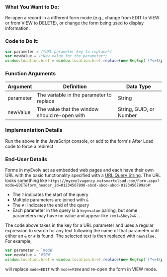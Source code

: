 ### What You Want to Do:
Re-open a record in a different form mode (e.g., change from EDIT to VIEW or from VIEW to DELETE), or change the form being used to display information.

### Code to Do It:
```javascript
var parameter = /*URL parameter key to replace*/
var newValue = /*New value for the parameter*/
window.location.href = window.location.href.replace(new RegExp(`(?<=${parameter}=)[^&#]*`), newValue)
```

### Function Arguments
|Argument       |Definition |Data Type|
|---            |---        |---      |
|parameter |The variable in the parameter to replace|String|
|newValue|The value that the window should re-open with|String, GUID, or Number|


### Implementation Details
Run the above in the JavaScript console, or add to the form's After Load code to force a redirect

### End-User Details
Forms in myEvolv act as embedded web pages and each have their own URL with the basic functionality specified with a [URL Query String](https://en.wikipedia.org/wiki/Query_string). The URL looks something like `https://myevolvagency.netsmartcloud.com/Form.aspx?mode=EDIT&form_header_id=01234567890-abcd-abcd-abcd-0123456789ab#!`
- The `?` indicates the start of the query
- Multiple parameters are joined with `&`
- The `#!` indicates the end of the query
- Each parameter in the query is a `key=value` pairing, but some parameters may have no value and appear like `key1=&key2=&...`

The code above takes in the key for a URL parameter and uses a regular expression to search for any text following the name of that parameter until either an `&` or `#` is found. The selected text is then replaced with `newValue.` For example,

```javascript
var parameter = `mode`
var newValue = `VIEW`
window.location.href = window.location.href.replace(new RegExp(`(?<=${parameter}=)[^&#]*`), newValue)
```

will replace `mode=EDIT` with `mode=VIEW` and re-open the form in VIEW mode.
